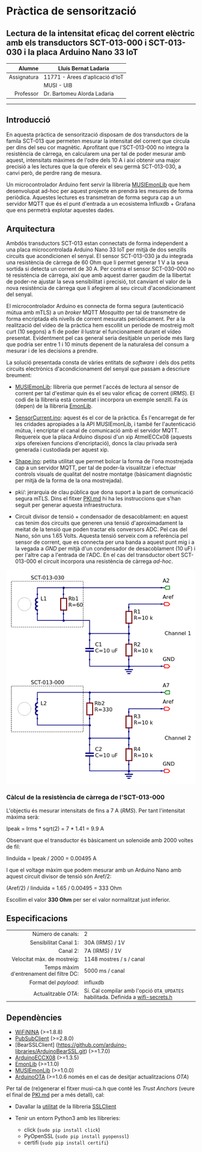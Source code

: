 # Pràctica de sensorització

## Lectura de la intensitat eficaç del corrent elèctric amb els transductors SCT-013-000 i SCT-013-030 i la placa Arduino Nano 33 IoT 

| Alumne      | Lluís Bernat Ladaria  |
|---:         | --- |
| Assignatura | 11771 - Àrees d'aplicació d'IoT |
|             | MUSI - UIB  |
| Professor   | Dr. Bartomeu Alorda Ladaria |

---

## Introducció

En aquesta pràctica de sensorització disposam de dos transductors 
de la famíla SCT-013 que permeten mesurar la intensitat del corrent 
que circula per dins del seu cor magnètic. 
Aprofitant que l'SCT-013-000 no integra la resistència de càrrega, 
en calcularem una per tal de poder mesurar amb aquest, intensitats 
màximes de l'odre dels 10 A i així obtenir una major precisió a les 
lectures que la que ofereix el seu germà SCT-013-030, 
a canvi però, de perdre rang de mesura. 

Un microcontrolador Arduino fent servir la llibreria 
[MUSIEmonLib](https://github.com/llbernat/MUSIEmonLib.git) 
que hem desenvolupat ad-hoc per aquest projecte 
en prendrà les mesures de forma periòdica. 
Aquestes lectures es transmetran de forma segura cap a un servidor 
MQTT que és el punt d'entrada a un ecosistema 
Influxdb + Grafana que ens permetrà explotar aquestes dades. 

## Arquitectura

Ambdós transductors SCT-013 estan connectats de forma independent 
a una placa microcontrolada Arduino Nano 33 IoT per mitjà de dos 
senzills circuits que acondicionen el senyal. 
El sensor SCT-013-030 ja du integrada una resistència de càrrega de 60 Ohm 
que li permet generar 1 V a la seva sortida 
si detecta un corrent de 30 A. 
Per contra el sensor SCT-030-000 no té resistència de càrrega, 
així que amb aquest darrer gaudim de la llibertat de poder-ne 
ajustar la seva sensibilitat i precisió, tot canviant el valor de la 
nova resistència de càrrega que li afegirem al seu circuit 
d'acondicionament del senyal. 

El microcontrolador Arduino es connecta de forma segura 
(autenticació mútua amb mTLS) a un *broker* MQTT *Mosquitto* 
per tal de transmetre de forma encriptada 
els nivells de corrent mesurats periòdicament. 
Per a la realització del vídeo de la pràctica hem escollit un període 
de mostreig molt curt (10 segons) a fi de poder il·lustrar el funcionament 
durant el vídeo presentat. 
Evidentment pel cas general seria desitjable un període 
més llarg que podria ser entre 1 i 10 minuts depenent de la 
naturalesa del consum a mesurar i de les decisions a prendre. 

La solució presentada consta de vàries entitats de *software* i 
dels dos petits circuits electrònics d'acondicionament del 
senyal que passam a descriure breument: 

- [MUSIEmonLib](https://github.com/llbernat/MUSIEmonLib.git): 
llibreria que permet l'accés de lectura al sensor de corrent per tal d'estimar 
quin és el seu valor eficaç de corrent (*IRMS*). 
El codi de la llibreria està comentat i incorpora un exemple senzill.
Fa ús (depen) de la llibreria [EmonLib](https://github.com/openenergymonitor/EmonLib.git).

- [SensorCurrent.ino](SensorCurrent/SensorCurrent.ino): 
aquest és el cor de la pràctica. 
És l'encarregat de fer les cridades apropiades a la API MUSIEmonLib, 
i també fer l'autenticació mútua, i encriptar el canal de 
comunicació amb el servidor MQTT.
Requereix que la placa Arduino disposi d'un xip AtmelECCx08 
(aquests xips ofereixen funcions d'encriptació), doncs 
la clau privada serà generada i custodiada per aquest xip.

- [Shape.ino](Shape/Shape.ino): 
petita utilitat que permet bolcar la forma de l'ona mostrejada cap a un servidor MQTT, 
per tal de poder-la visualitzar i efectuar controls visuals de qualitat 
del nostre montatge (bàsicament diagnóstic per mitjà de la forma de 
la ona mostrejada). 

- pki/: 
jerarquia de clau pública que dona suport a la part de comunicació segura mTLS. 
Dins el fitxer [PKI.md](PKI.md) hi ha les instruccions que s'han 
seguit per generar aquesta infraestructura.

- Circuit divisor de tensió + condensador de desacoblament: 
en aquest cas tenim dos circuits que generen una tensió d'aproximadament 
la meitat de la tensió que poden tractar els conversors ADC. 
Pel cas del Nano, són uns 1.65 Volts. 
Aquesta tensió serveix com a referència pel sensor de corrent, que es connecta 
per una banda a aquest punt mig i a la vegada a *GND* 
per mitjà d'un condensador de desacoblament (10 uF) i 
per l'altre cap a l'entrada de l'ADC. 
En el cas del transductor obert SCT-013-000 el circuit 
incorpora una resistència de càrrega *ad-hoc*. 

![Esquema dels dos canals d'entrada](assets/SCT013-ArduinoNano-sch.png)

### Càlcul de la resistència de càrrega de l'SCT-013-000

L'objectiu és mesurar intensitats de fins a 7 A (*RMS*). Per tant l'intensitat màxima serà: 

Ipeak = Irms * sqrt(2) = 7 * 1.41 = 9.9 A

Observant que el transductor és bàsicament 
un solenoide amb 2000 voltes de fil: 

Iinduïda = Ipeak / 2000 = 0.00495 A

I que el voltage màxim que podem mesurar amb un Arduino Nano 
amb aquest circuit divisor de tensió són Aref/2:

(Aref/2) / Iinduïda = 1.65 / 0.00495 = 333 Ohm 

Escollim el valor **330 Ohm** per ser el valor normalitzat 
just inferior. 

## Especificacions 

| | |
|---:|---|
|Número de canals:| 2|
|Sensibilitat Canal 1:| 30A (IRMS) / 1V |
|Canal 2:| 7A (IRMS) / 1V|
|Velocitat màx. de mostreig:| 1148 mostres / s / canal |
|Temps màxim d'entrenament del filtre DC:| 5000 ms / canal|
|Format del *payload*:|influxdb|
|Actualitzable *OTA*:|Sí. Cal compilar amb l'opció `OTA_UPDATES` habilitada. Definida a [wifi-secrets.h](wifi/wifi-secrets.h)

## Dependències 

- [WiFiNINA](https://github.com/arduino-libraries/WiFiNINA.git) (>=1.8.8)
- [PubSubClient](https://github.com/knolleary/pubsubclient.git) (>=2.8.0)
- [BearSSLClient] (https://github.com/arduino-libraries/ArduinoBearSSL.git) (>=1.7.0)
- [ArduinoECCX08](https://github.com/arduino-libraries/ArduinoECCX08.git) (>=1.3.5)
- [EmonLib](https://github.com/openenergymonitor/EmonLib.git) (>=1.1.0)
- [MUSIEmonLib](https://github.com:llbernat/MUSIEmonLib.git) (>=1.0.0)
- [ArduinoOTA](https://github.com/jandrassy/ArduinoOTA.git) (>=1.0.6 només en el cas de desitjar actualitzacions *OTA*)

Per tal de (re)generar el fitxer musi-ca.h que conté les *Trust Anchors* 
(veure el final de [PKI.md](PKI.md) per a més detall), 
cal: 

- Davallar la 
[utilitat](https://github.com/OPEnSLab-OSU/SSLClient/tree/master/tools/pycert_bearssl)
de la llibreria 
[SSLClient](https://github.com/OPEnSLab-OSU/SSLClient)

- Tenir un entorn Python3 amb les llibreries: 
  - click (`sudo pip install click`)
  - PyOpenSSL (`sudo pip install pyopenssl`)
  - certifi (`sudo pip install certifi`)
